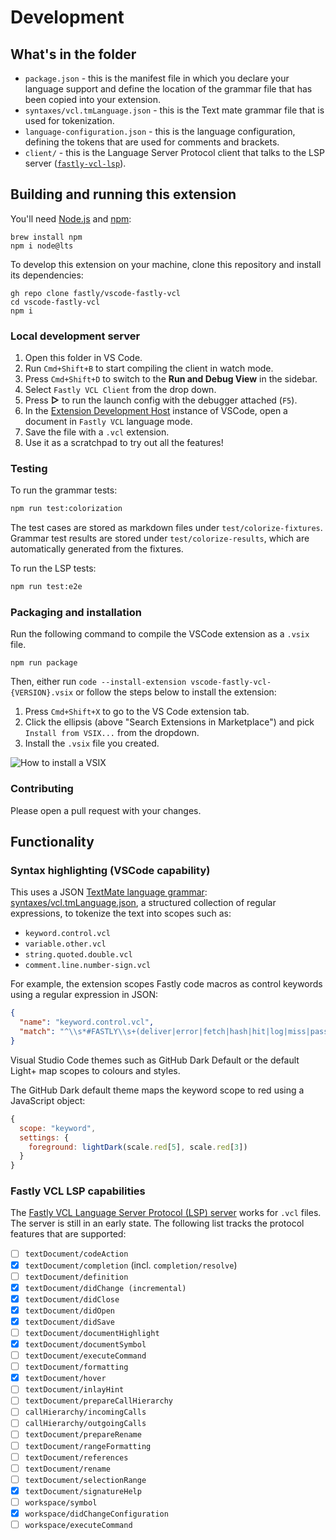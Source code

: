 # Development

## What's in the folder

- `package.json` - this is the manifest file in which you declare your language support and define the location of the grammar file that has been copied into your extension.
- `syntaxes/vcl.tmLanguage.json` - this is the Text mate grammar file that is used for tokenization.
- `language-configuration.json` - this is the language configuration, defining the tokens that are used for comments and brackets.
- `client/` - this is the Language Server Protocol client that talks to the LSP server ([`fastly-vcl-lsp`](https://www.npmjs.com/package/fastly-vcl-lsp)).

## Building and running this extension

You'll need [Node.js](https://nodejs.org) and [npm](https://www.npmjs.com/):

```term
brew install npm
npm i node@lts
```

To develop this extension on your machine, clone this repository and install its dependencies:

```term
gh repo clone fastly/vscode-fastly-vcl
cd vscode-fastly-vcl
npm i
```

### Local development server

1. Open this folder in VS Code.
1. Run `Cmd+Shift+B` to start compiling the client in watch mode.
1. Press `Cmd+Shift+D` to switch to the **Run and Debug View** in the sidebar.
1. Select `Fastly VCL Client` from the drop down.
1. Press **▷** to run the launch config with the debugger attached (`F5`).
1. In the [Extension Development Host](https://code.visualstudio.com/api/get-started/your-first-extension#:~:text=Then%2C%20inside%20the%20editor%2C%20press%20F5.%20This%20will%20compile%20and%20run%20the%20extension%20in%20a%20new%20Extension%20Development%20Host%20window.) instance of VSCode, open a document in `Fastly VCL` language mode.
1. Save the file with a `.vcl` extension.
1. Use it as a scratchpad to try out all the features!

### Testing

To run the grammar tests:

```bash
npm run test:colorization
```

The test cases are stored as markdown files under `test/colorize-fixtures`. Grammar test results are stored under `test/colorize-results`, which are automatically generated from the fixtures.

To run the LSP tests:

```bash
npm run test:e2e
```

### Packaging and installation

Run the following command to compile the VSCode extension as a `.vsix` file.

```term
npm run package
```

Then, either run `code --install-extension vscode-fastly-vcl-{VERSION}.vsix` or follow the steps below to install the extension:

1. Press `Cmd+Shift+X` to go to the VS Code extension tab.
1. Click the ellipsis (above "Search Extensions in Marketplace") and pick `Install from VSIX...` from the dropdown.
1. Install the `.vsix` file you created.

![How to install a VSIX](https://github.com/doramatadora/vscode-fastly-vcl/assets/12828487/090175b9-ae10-4982-a6b8-81f42998e587)

### Contributing

Please open a pull request with your changes.

## Functionality

### Syntax highlighting (VSCode capability)

This uses a JSON [TextMate language grammar](https://macromates.com/manual/en/language_grammars): [syntaxes/vcl.tmLanguage.json](syntaxes/vcl.tmLanguage.json), a structured collection of regular expressions, to tokenize the text into scopes such as:

- `keyword.control.vcl`
- `variable.other.vcl`
- `string.quoted.double.vcl`
- `comment.line.number-sign.vcl`

For example, the extension scopes Fastly code macros as control keywords using a regular expression in JSON:

```json
{
  "name": "keyword.control.vcl",
  "match": "^\\s*#FASTLY\\s+(deliver|error|fetch|hash|hit|log|miss|pass|recv)\\s*$"
}
```

Visual Studio Code themes such as GitHub Dark Default or the default Light+ map scopes to colours and styles.

The GitHub Dark default theme maps the keyword scope to red using a JavaScript object:

```js
{
  scope: "keyword",
  settings: {
    foreground: lightDark(scale.red[5], scale.red[3])
  }
}
```

### Fastly VCL LSP capabilities

The [Fastly VCL Language Server Protocol (LSP) server](https://www.npmjs.com/package/fastly-vcl-lsp) works for `.vcl` files. The server is still in an early state. The following list tracks the protocol features that are supported:

- [ ] `textDocument/codeAction`
- [x] `textDocument/completion` (incl. `completion/resolve`)
- [ ] `textDocument/definition`
- [x] `textDocument/didChange (incremental)`
- [x] `textDocument/didClose`
- [x] `textDocument/didOpen`
- [x] `textDocument/didSave`
- [ ] `textDocument/documentHighlight`
- [x] `textDocument/documentSymbol`
- [ ] `textDocument/executeCommand`
- [ ] `textDocument/formatting`
- [x] `textDocument/hover`
- [ ] `textDocument/inlayHint`
- [ ] `textDocument/prepareCallHierarchy`
- [ ] `callHierarchy/incomingCalls`
- [ ] `callHierarchy/outgoingCalls`
- [ ] `textDocument/prepareRename`
- [ ] `textDocument/rangeFormatting`
- [ ] `textDocument/references`
- [ ] `textDocument/rename`
- [ ] `textDocument/selectionRange`
- [x] `textDocument/signatureHelp`
- [ ] `workspace/symbol`
- [x] `workspace/didChangeConfiguration`
- [ ] `workspace/executeCommand`
